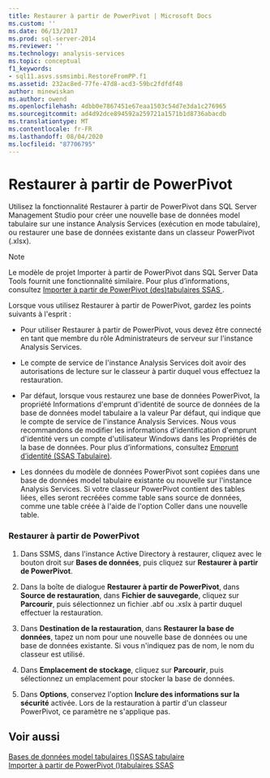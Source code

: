 ```yaml
---
title: Restaurer à partir de PowerPivot | Microsoft Docs
ms.custom: ''
ms.date: 06/13/2017
ms.prod: sql-server-2014
ms.reviewer: ''
ms.technology: analysis-services
ms.topic: conceptual
f1_keywords:
- sql11.asvs.ssmsimbi.RestoreFromPP.f1
ms.assetid: 232ac8ed-77fe-47d8-acd3-59bc2fdfdf48
author: minewiskan
ms.author: owend
ms.openlocfilehash: 4dbb0e7867451e67eaa1503c54d7e3da1c276965
ms.sourcegitcommit: ad4d92dce894592a259721a1571b1d8736abacdb
ms.translationtype: MT
ms.contentlocale: fr-FR
ms.lasthandoff: 08/04/2020
ms.locfileid: "87706795"
---
```

# <a name="restore-from-powerpivot"></a>Restaurer à partir de PowerPivot
  Utilisez la fonctionnalité Restaurer à partir de PowerPivot dans SQL Server Management Studio pour créer une nouvelle base de données model tabulaire sur une instance Analysis Services (exécution en mode tabulaire), ou restaurer une base de données existante dans un classeur PowerPivot (.xlsx).  
  
> [!NOTE]  
>  Le modèle de projet Importer à partir de PowerPivot dans SQL Server Data Tools fournit une fonctionnalité similaire. Pour plus d’informations, consultez [Importer à partir de PowerPivot &#40;des&#41;tabulaires SSAS ](import-from-power-pivot-ssas-tabular.md).  
  
 Lorsque vous utilisez Restaurer à partir de PowerPivot, gardez les points suivants à l'esprit :  
  
-   Pour utiliser Restaurer à partir de PowerPivot, vous devez être connecté en tant que membre du rôle Administrateurs de serveur sur l'instance Analysis Services.  
  
-   Le compte de service de l'instance Analysis Services doit avoir des autorisations de lecture sur le classeur à partir duquel vous effectuez la restauration.  
  
-   Par défaut, lorsque vous restaurez une base de données PowerPivot, la propriété Informations d'emprunt d'identité de source de données de la base de données model tabulaire a la valeur Par défaut, qui indique que le compte de service de l'instance Analysis Services. Nous vous recommandons de modifier les informations d'identification d'emprunt d'identité vers un compte d'utilisateur Windows dans les Propriétés de la base de données. Pour plus d’informations, consultez [Emprunt d’identité &#40;SSAS Tabulaire&#41;](impersonation-ssas-tabular.md).  
  
-   Les données du modèle de données PowerPivot sont copiées dans une base de données model tabulaire existante ou nouvelle sur l'instance Analysis Services. Si votre classeur PowerPivot contient des tables liées, elles seront recréées comme table sans source de données, comme une table créée à l'aide de l'option Coller dans une nouvelle table.  
  
### <a name="to-restore-from-powerpivot"></a>Restaurer à partir de PowerPivot  
  
1.  Dans SSMS, dans l'instance Active Directory à restaurer, cliquez avec le bouton droit sur **Bases de données**, puis cliquez sur **Restaurer à partir de PowerPivot**.  
  
2.  Dans la boîte de dialogue **Restaurer à partir de PowerPivot**, dans **Source de restauration**, dans **Fichier de sauvegarde**, cliquez sur **Parcourir**, puis sélectionnez un fichier .abf ou .xslx à partir duquel effectuer la restauration.  
  
3.  Dans **Destination de la restauration**, dans **Restaurer la base de données**, tapez un nom pour une nouvelle base de données ou une base de données existante. Si vous n'indiquez pas de nom, le nom du classeur est utilisé.  
  
4.  Dans **Emplacement de stockage**, cliquez sur **Parcourir**, puis sélectionnez un emplacement pour stocker la base de données.  
  
5.  Dans **Options**, conservez l'option **Inclure des informations sur la sécurité** activée. Lors de la restauration à partir d'un classeur PowerPivot, ce paramètre ne s'applique pas.  
  
## <a name="see-also"></a>Voir aussi  
 [Bases de données model tabulaires &#40;&#41;SSAS tabulaire](tabular-model-databases-ssas-tabular.md)   
 [Importer à partir de PowerPivot &#40;&#41;tabulaires SSAS](import-from-power-pivot-ssas-tabular.md)  
  
  
